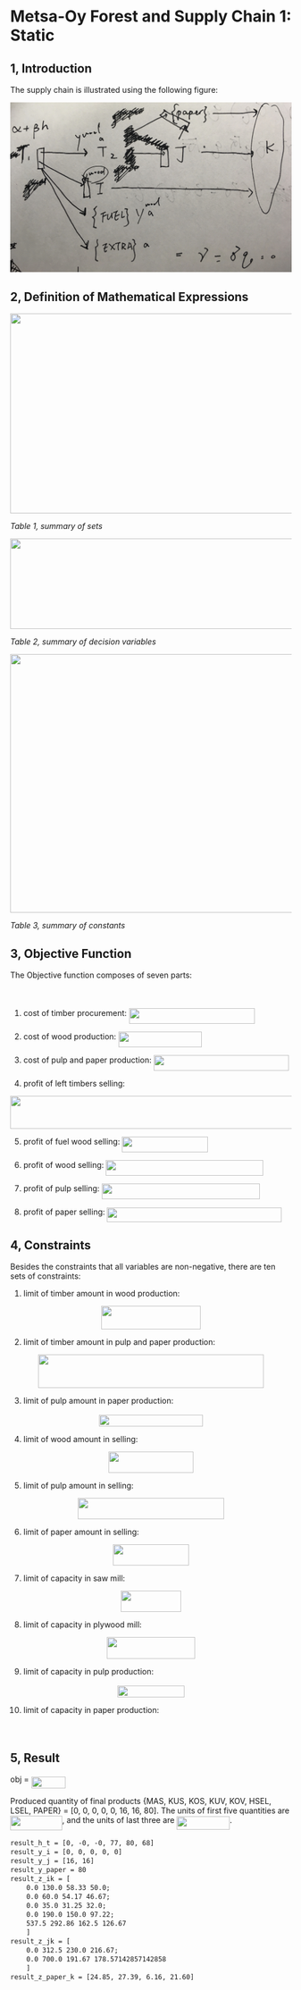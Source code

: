 
# Metsa-Oy Forest and Supply Chain 1: Static

## 1, Introduction

The supply chain is illustrated using the following figure:

![](./images/1.png)

## 2, Definition of Mathematical Expressions

<p align="center"><img src="/examples/quadradic/tex/5826e1b3c1cb519a62f10219cc1d90c0.svg?invert_in_darkmode&sanitize=true" align=middle width=679.5676040999999pt height=357.51909599999993pt/></p>

_Table 1, summary of sets_

<p align="center"><img src="/examples/quadradic/tex/3836148835e7bf1815d988a931bb109d.svg?invert_in_darkmode&sanitize=true" align=middle width=531.5126355pt height=162.41008575pt/></p>

_Table 2, summary of decision variables_

<p align="center"><img src="/examples/quadradic/tex/45bc7b394c378423a429e9fe779cd34c.svg?invert_in_darkmode&sanitize=true" align=middle width=686.0831735999999pt height=462.78645599999993pt/></p>

_Table 3, summary of constants_

## 3, Objective Function

The Objective function composes of seven parts:

<p align="center"><img src="/examples/quadradic/tex/d16780476c1029e7e141aa8f57d13f2e.svg?invert_in_darkmode&sanitize=true" align=middle width=447.33465975pt height=17.9744895pt/></p>

1. cost of timber procurement: <img src="/examples/quadradic/tex/e684e451ee0e696d2097a1abacbb0633.svg?invert_in_darkmode&sanitize=true" align=middle width=225.03610634999995pt height=27.91243950000002pt/>

2. cost of wood production: <img src="/examples/quadradic/tex/37206ee5228e3dd15db1bb8cf46d0e12.svg?invert_in_darkmode&sanitize=true" align=middle width=149.35345919999997pt height=27.91243950000002pt/>

3. cost of pulp and paper production: <img src="/examples/quadradic/tex/43a2635f44a9f56b79a8ae1e3c391e44.svg?invert_in_darkmode&sanitize=true" align=middle width=242.45478509999998pt height=27.6567522pt/>

4. profit of left timbers selling:

<p align="center"><img src="/examples/quadradic/tex/7b8dfc0b566a3a63e6e3accaabfa0eb8.svg?invert_in_darkmode&sanitize=true" align=middle width=659.45019525pt height=59.1786591pt/></p>

5. profit of fuel wood selling: <img src="/examples/quadradic/tex/1b659a4d826919922811b7d275bf2e58.svg?invert_in_darkmode&sanitize=true" align=middle width=153.77517044999996pt height=27.91243950000002pt/>

6. profit of wood selling: <img src="/examples/quadradic/tex/32ca75984f86e56e01c418b7f6d5ef0f.svg?invert_in_darkmode&sanitize=true" align=middle width=281.8592964pt height=27.91243950000002pt/>

7. profit of pulp selling: <img src="/examples/quadradic/tex/39b6d494aa52f9c75518cf3e6269dd88.svg?invert_in_darkmode&sanitize=true" align=middle width=283.33392285pt height=27.91243950000002pt/>

8. profit of paper selling: <img src="/examples/quadradic/tex/92ca546912179d9956f45eddf58b3232.svg?invert_in_darkmode&sanitize=true" align=middle width=312.3548339999999pt height=25.70766330000001pt/>

## 4, Constraints

Besides the constraints that all variables are non-negative, there are ten sets of constraints:

1. limit of timber amount in wood production:

<p align="center"><img src="/examples/quadradic/tex/be71294c428b4264e0fba57c44b04bb4.svg?invert_in_darkmode&sanitize=true" align=middle width=177.2920248pt height=41.9486826pt/></p>

2. limit of timber amount in pulp and paper production:

<p align="center"><img src="/examples/quadradic/tex/29ea5580ef018de33d61f4cad6b78e7e.svg?invert_in_darkmode&sanitize=true" align=middle width=404.8505472pt height=59.1786591pt/></p>

3. limit of pulp amount in paper production:

<p align="center"><img src="/examples/quadradic/tex/0b1693f36fbcb61a4d51175e6ceb773b.svg?invert_in_darkmode&sanitize=true" align=middle width=185.98139999999998pt height=21.469790099999997pt/></p>

4. limit of wood amount in selling:

<p align="center"><img src="/examples/quadradic/tex/b8242fd212c676db6bf72c24647ae054.svg?invert_in_darkmode&sanitize=true" align=middle width=152.95368495pt height=37.90293045pt/></p>

5. limit of pulp amount in selling:

<p align="center"><img src="/examples/quadradic/tex/fef6cb834042954053fc776e2a4e1e54.svg?invert_in_darkmode&sanitize=true" align=middle width=261.82183499999996pt height=37.90293045pt/></p>

6. limit of paper amount in selling:

<p align="center"><img src="/examples/quadradic/tex/98b373f111a64de6fa05473c2941578e.svg?invert_in_darkmode&sanitize=true" align=middle width=135.28984425pt height=37.90293045pt/></p>

7. limit of capacity in saw mill:

<p align="center"><img src="/examples/quadradic/tex/9e0b5c9fc8266bed2ebf1fabd3ca182f.svg?invert_in_darkmode&sanitize=true" align=middle width=108.4345977pt height=37.775108249999995pt/></p>

8. limit of capacity in plywood mill:

<p align="center"><img src="/examples/quadradic/tex/fe07094ff82eb5cbe3c99b7598ff71df.svg?invert_in_darkmode&sanitize=true" align=middle width=158.63258565pt height=38.90747685pt/></p>

9. limit of capacity in pulp production:

<p align="center"><img src="/examples/quadradic/tex/cc4149a797b3bb04b3bbd2ddfd463412.svg?invert_in_darkmode&sanitize=true" align=middle width=120.86924355pt height=20.95157625pt/></p>

10. limit of capacity in paper production:

<p align="center"><img src="/examples/quadradic/tex/2adbbe89b80b1c9fc8ed4da55392c3e6.svg?invert_in_darkmode&sanitize=true" align=middle width=104.07936329999998pt height=14.937954899999998pt/></p>

## 5, Result

obj = <img src="/examples/quadradic/tex/5cd9210cd4aac1f23498aecaf49797b6.svg?invert_in_darkmode&sanitize=true" align=middle width=61.535618099999986pt height=21.18721440000001pt/>

Produced quantity of final products {MAS, KUS, KOS, KUV, KOV, HSEL, LSEL, PAPER} = [0, 0, 0, 0, 0, 16, 16, 80]. The units of first five quantities are <img src="/examples/quadradic/tex/e19e1d4fc2f89a8a1a4c66e84bf22b09.svg?invert_in_darkmode&sanitize=true" align=middle width=93.08636534999998pt height=26.76175259999998pt/>, and the units of last three are <img src="/examples/quadradic/tex/01df07585615c41a5b91b5949690b3f6.svg?invert_in_darkmode&sanitize=true" align=middle width=95.02317pt height=24.65753399999998pt/>.

```
result_h_t = [0, -0, -0, 77, 80, 68]
result_y_i = [0, 0, 0, 0, 0]
result_y_j = [16, 16]
result_y_paper = 80
result_z_ik = [
	0.0 130.0 58.33 50.0;
	0.0 60.0 54.17 46.67;
	0.0 35.0 31.25 32.0;
	0.0 190.0 150.0 97.22;
	537.5 292.86 162.5 126.67
	]
result_z_jk = [
	0.0 312.5 230.0 216.67;
	0.0 700.0 191.67 178.57142857142858
	]
result_z_paper_k = [24.85, 27.39, 6.16, 21.60]
```
